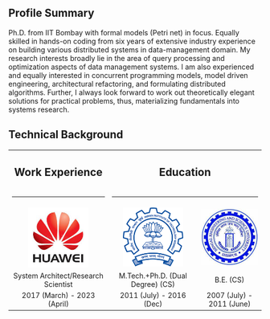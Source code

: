 ## Profile Summary

Ph.D. from IIT Bombay with formal models (Petri net) in focus. Equally skilled in hands-on coding from six years of extensive industry experience on building various distributed systems in data-management domain. My research interests broadly lie in the area of query processing and optimization aspects of data management systems. I am also experienced and equally interested in concurrent programming models, model driven engineering, architectural refactoring, and formulating distributed algorithms. Further, I always look forward to work out theoretically elegant solutions for
practical problems, thus, materializing fundamentals into systems research.

## Technical Background

<style>
  table td {
    border: none !important;
  }
</style>
<table>
  <tbody>
    <tr>
      <td align="center"><h2>Work Experience</h2></td>
      <td align="center" colspan="2"><h2>Education</h2></td>
    </tr> 
    <tr>
      <td align="center"><hr /></td>
      <td align="center" colspan="2"><hr /></td>
    </tr> 
    <tr>
      <td align="center"><img src="huawei2.jpeg" width=120></td>
      <td align="center"><img src="iitb.png" width=120></td>
      <td align="center"><img src="shibpur.jpeg" width=120></td>
    </tr>
      <tr>
      <td align="center">System Architect/Research Scientist</td>
      <td align="center">M.Tech.+Ph.D. (Dual Degree) (CS)</td>
      <td align="center">B.E. (CS)</td>
    </tr>
    <tr>
      <td align="center">2017 (March) - 2023 (April)</td>
      <td align="center">2011 (July) - 2016 (Dec)</td>
      <td align="center">2007 (July) - 2011 (June)</td>
    </tr>
  </tbody>
</table>
